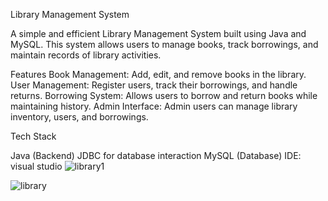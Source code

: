 Library Management System

A simple and efficient Library Management System built using Java and MySQL. This system allows users to manage books, track borrowings, and maintain records of library activities.

Features
Book Management: Add, edit, and remove books in the library.
User Management: Register users, track their borrowings, and handle returns.
Borrowing System: Allows users to borrow and return books while maintaining history.
Admin Interface: Admin users can manage library inventory, users, and borrowings.

Tech Stack

Java (Backend)
JDBC for database interaction
MySQL (Database)
IDE: visual studio
![library1](https://github.com/user-attachments/assets/8382116b-e402-4be5-95f5-84e02b74af49)

![library](https://github.com/user-attachments/assets/2960505b-42d9-421d-afb8-7fd2336aaeb2)
